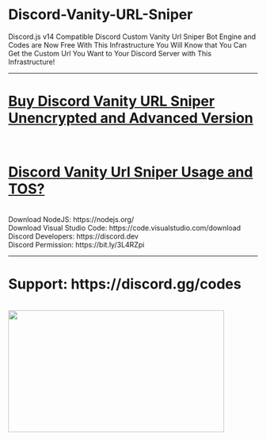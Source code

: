 # Discord-Vanity-URL-Sniper
Discord.js v14 Compatible Discord Custom Vanity Url Sniper Bot Engine and Codes are Now Free With This Infrastructure You Will Know that You Can Get the Custom Url You Want to Your Discord Server with This Infrastructure!
<br>
<hr>
<h1><a href="https://codeshare.me/c/mqtvkw691wmmoq35">Buy Discord Vanity URL Sniper Unencrypted and Advanced Version</a></h1>
<br>
<h1><a href="https://blog.codeshare.me/2023/12/discord-vanity-url-sniper-usage.html">Discord Vanity Url Sniper Usage and TOS?</a></h1>
<br>
Download NodeJS: https://nodejs.org/<br>
Download Visual Studio Code: https://code.visualstudio.com/download<br>
Discord Developers: https://discord.dev<br>
Discord Permission: https://bit.ly/3L4RZpi<br>
<hr>
<h1>Support: https://discord.gg/codes</h1><br>
<img border="0" data-original-height="720" data-original-width="1280" height="246" loading="lazy" src="https://blogger.googleusercontent.com/img/b/R29vZ2xl/AVvXsEiAYrfR0tznF8-BrEegBC56fB4Klhy3ldagpbsBKZS153VaoHJKg-jYl0e6iJaHCUdMug1YWLFLmHASOetKIlCQajAKJJ9pUuBZTggmZROBLnorcJ5d6po4hVh2vitrTmpgTPfXgixif5c6LXyKLDML9dYvZsDLjnBdiSnAMEZ7KSzZq3cmKV8ju7LmIIo/w436-h246-rw/discord-vanity-url-sniper-umutxyp.jpeg" width="436">

